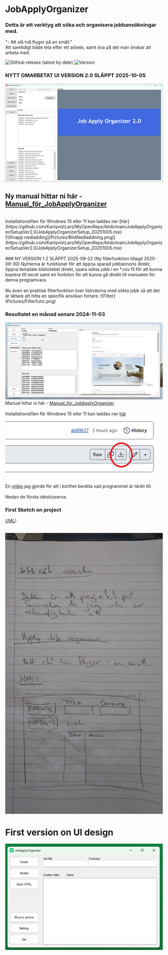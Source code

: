 # JobApplyOrganizer
### Detta är ett verktyg att söka och organisera jobbansökningar med.

"- Att slå två flugor på en smäll." </br>
Att samtidigt både leta efter ett arbete, samt öva på det man önskar att arbeta med.

![GitHub release (latest by date)](https://img.shields.io/github/v/release/KarlqvistLars/MyOpenRepo)
  ![Version](https://img.shields.io/badge/version-v1.2-lime)
<br>
### NYTT OMARBETAT UI VERSION 2.0 SLÄPPT 2025-10-05

![Skiss](Pictures/Programbild2.png)
</br>

## Ny manual hittar ni här - [Manual_för_JobApplyOrganizer](https://github.com/KarlqvistLars/MyOpenRepo/blob/main/JobApplyOrganizer/Docs/Manual_JobApplyOrganizer_2.0_20251005.pdf)</br>
</br>
Installationsfilen för Windows 10 eller 11 kan laddas ner [här](https://github.com/KarlqvistLars/MyOpenRepo/blob/main/JobApplyOrganizer/SetupVer2.0/JobApplyOrganizerSetup_20251005.msi)</br>
[![Knapp nedladding](Pictures/BildNedladdning.png)](https://github.com/KarlqvistLars/MyOpenRepo/blob/main/JobApplyOrganizer/SetupVer2.0/JobApplyOrganizerSetup_20251005.msi)
</br>
<br>
### NY VERSION 1.2 SLÄPPT 2025-09-22 (Ny filterfunktion tillagd 2025-09-30)
Nyhterna är funktioner för att öppna sparad jobbannons direkt, öppna template biblioteket direkt, spara sökta jobb i en *.csv fil för att kunna kopiera till excel samt en funktion för att kunna gå direkt till manualen för denna programvara.<br><br>
Nu även en praktisk filterfunktion över listrutorna med sökta jobb så att det är lättare att hitta en specifik ansökan fortare.
![Filter](Pictures/Filterfunc.png)

### Resultatet en månad senare 2024-11-03
![Skiss](Pictures/Programbild.png)
</br>
Manual hittar ni här - [Manual_för_JobApplyOrganizer](https://github.com/KarlqvistLars/MyOpenRepo/blob/main/JobApplyOrganizer/Docs/Manual_JobApplyOrganizer_1.2_20250930.pdf)</br>
</br>
Installationsfilen för Windows 10 eller 11 kan laddas ner [här](https://github.com/KarlqvistLars/MyOpenRepo/blob/main/JobApplyOrganizer/SetupVer1.2/JobApplyOrganizerSetup20250930.msi)</br>
[![Knapp nedladding](Pictures/BildNedladdning.png)](https://github.com/KarlqvistLars/MyOpenRepo/blob/main/JobApplyOrganizer/SetupVer1.2/JobApplyOrganizerSetup20250930.msi)
</br>

En [video](https://www.youtube.com/watch?v=gyAhbyG3KOU) jag gjorde för att i korthet berätta vad programmet är tänkt till. </br></br>
Nedan de första idéskisserna.</br>

### First Sketch on project
[UML](https://github.com/KarlqvistLars/MyOpenRepo/blob/main/JobApplyOrganizer/UML/UML_JobApplyOrganizer_20241004.pdf))</br></br>

![Skiss](Pictures/20241003_100144.JPG)
</br>
# First version on UI design
![UI Design](Pictures/assets/UI_Design20241003.png)



